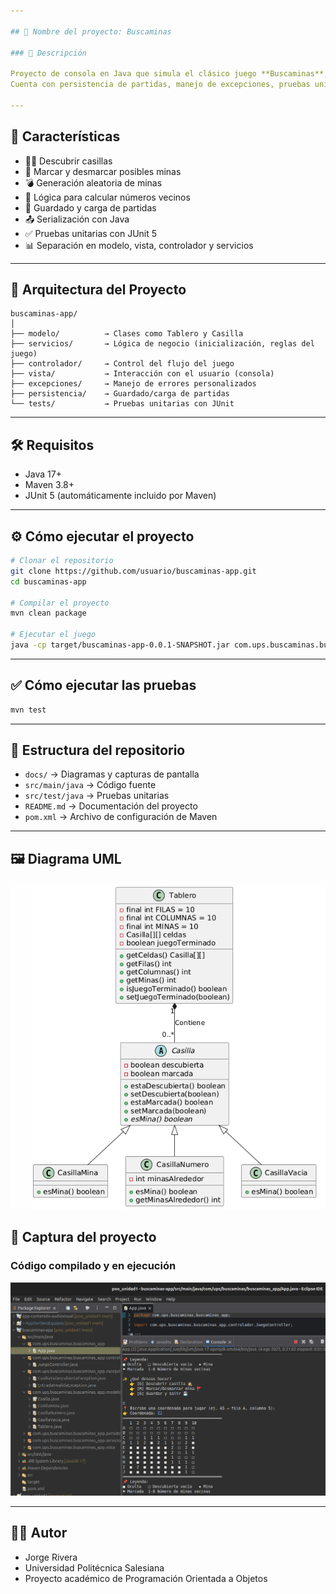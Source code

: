 ```yaml
---

## 🧠 Nombre del proyecto: Buscaminas

### 🎯 Descripción

Proyecto de consola en Java que simula el clásico juego **Buscaminas**, donde el jugador debe descubrir todas las casillas sin pisar ninguna mina.
Cuenta con persistencia de partidas, manejo de excepciones, pruebas unitarias, y está diseñado siguiendo principios de diseño orientado a objetos.

---
```


## 🚀 Características

* 🕵️‍♂️ Descubrir casillas
* 🚩 Marcar y desmarcar posibles minas
* 💣 Generación aleatoria de minas
* 🧠 Lógica para calcular números vecinos
* 💾 Guardado y carga de partidas
* 📤 Serialización con Java
* ✅ Pruebas unitarias con JUnit 5
* 📊 Separación en modelo, vista, controlador y servicios

---

## 🧱 Arquitectura del Proyecto

```
buscaminas-app/
│
├── modelo/          → Clases como Tablero y Casilla
├── servicios/       → Lógica de negocio (inicialización, reglas del juego)
├── controlador/     → Control del flujo del juego
├── vista/           → Interacción con el usuario (consola)
├── excepciones/     → Manejo de errores personalizados
├── persistencia/    → Guardado/carga de partidas
└── tests/           → Pruebas unitarias con JUnit
```

---

## 🛠️ Requisitos

* Java 17+
* Maven 3.8+
* JUnit 5 (automáticamente incluido por Maven)

---

## ⚙️ Cómo ejecutar el proyecto

```bash
# Clonar el repositorio
git clone https://github.com/usuario/buscaminas-app.git
cd buscaminas-app

# Compilar el proyecto
mvn clean package

# Ejecutar el juego
java -cp target/buscaminas-app-0.0.1-SNAPSHOT.jar com.ups.buscaminas.buscaminas_app.App
```

---

## ✅ Cómo ejecutar las pruebas

```bash
mvn test
```

---

## 📂 Estructura del repositorio

* `docs/` → Diagramas y capturas de pantalla
* `src/main/java` → Código fuente
* `src/test/java` → Pruebas unitarias
* `README.md` → Documentación del proyecto
* `pom.xml` → Archivo de configuración de Maven

---

## 🖼️ Diagrama UML  

![Diagrama UML](docs/uml-diagram.png)

## 📸 Captura del proyecto  

### Código compilado y en ejecución
![Proyecto ejecutándose](docs/captura-ejecucion.png)

---

## 👨‍💻 Autor

* Jorge Rivera
* Universidad Politécnica Salesiana
* Proyecto académico de Programación Orientada a Objetos
